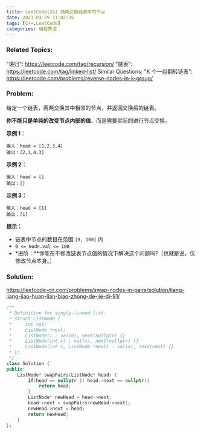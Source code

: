 ```yaml
---
title: LeetCode[24] 两两交换链表中的节点
date: 2021-03-29 11:02:35
tags: [C++,LeetCode]
categories: 编程算法
---
```


### Related Topics:

"递归": https://leetcode.com/tag/recursion/ "链表": https://leetcode.com/tag/linked-list/ Similar Questions: "K 个一组翻转链表": https://leetcode.com/problems/reverse-nodes-in-k-group/

### Problem:

给定一个链表，两两交换其中相邻的节点，并返回交换后的链表。

**你不能只是单纯的改变节点内部的值**，而是需要实际的进行节点交换。

**示例 1：**

```
输入：head = [1,2,3,4]
输出：[2,1,4,3]
```

**示例 2：**

```
输入：head = []
输出：[]
```

**示例 3：**

```
输入：head = [1]
输出：[1]
```

**提示：**

- 链表中节点的数目在范围 `[0, 100]` 内
- `0 <= Node.val <= 100`
- *进阶：**你能在不修改链表节点值的情况下解决这个问题吗?（也就是说，仅修改节点本身。）

### Solution:

https://leetcode-cn.com/problems/swap-nodes-in-pairs/solution/liang-liang-jiao-huan-lian-biao-zhong-de-jie-di-91/

```cpp
/**
 * Definition for singly-linked list.
 * struct ListNode {
 *     int val;
 *     ListNode *next;
 *     ListNode() : val(0), next(nullptr) {}
 *     ListNode(int x) : val(x), next(nullptr) {}
 *     ListNode(int x, ListNode *next) : val(x), next(next) {}
 * };
 */
class Solution {
public:
    ListNode* swapPairs(ListNode* head) {
        if(head == nullptr || head->next == nullptr){
            return head;
        }
        ListNode* newHead = head->next;
        head->next = swapPairs(newHead->next);
        newHead->next = head;
        return newHead;
    }
};
```
